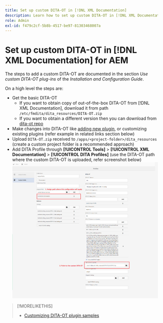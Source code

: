 ```yaml
---
title: Set up custom DITA-OT in [!DNL XML Documentation]
description: Learn how to set up custom DITA-OT in [!DNL XML Documentation] for Adobe Experience Manager
role: Admin
exl-id: f479c2cf-5b8b-4517-be97-81303468007a
---
```

# Set up custom DITA-OT in [!DNL XML Documentation] for AEM

The steps to add a custom DITA-OT are documented in the section _Use custom DITA-OT plug-ins_ of the _Installation and Configuration Guide_.

On a high level the steps are:

+ Get the basic DITA-OT
  + If you want to obtain copy of out-of-the-box DITA-OT from [!DNL XML Documentation], download it from path `/etc/fmdita/dita_resources/DITA-OT.zip`
  + If you want to obtain a different version then you can download from [dita-ot repo](https://www.dita-ot.org/download)
+ Make changes into DITA-OT like [adding new plugin](https://www.dita-ot.org/dev/topics/plugins-installing.html), or customizing existing plugins (refer example in related links section below)
+ Upload `DITA-OT.zip` received to `/apps/<project-folder>/dita_resources` (create a custom project folder is a recommended approach)
+ Add DITA Profile through **[!UICONTROL Tools]** > **[!UICONTROL XML Documentation]** > **[!UICONTROL DITA Profiles]** (use the DITA-OT path where the custom DITA-OT is uploaded, refer screenshot below)
![DITA Profiles](assets/dita-profile.png)

>[!MORELIKETHIS]
>
>+ [Customizing DITA-OT plugin samples](https://www.dita-ot.org/dev/topics/pdf-customization.html)
